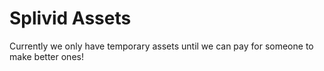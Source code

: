 # Splivid Assets
Currently we only have temporary assets until we can pay for someone to make better ones!
